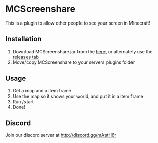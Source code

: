 # MCScreenshare
This is a plugin to allow other people to see your screen in Minecraft!
## Installation
1. Download MCScreenshare.jar from the [here](https://blueburgerstdd.github.io/mcscreenshare/downloadlatest), or alternately use the [releases tab](https://github.com/MorganAnkan/MCScreenshare/releases/)
2. Move/copy MCScreenshare to your servers plugins folder
## Usage
1. Get a map and a item frame
2. Use the map so it shows your world, and put it in a item frame
3. Run /start <fps>
4. Done!
  
## Discord
Join our discord server at http://discord.gg/mAstH6r
